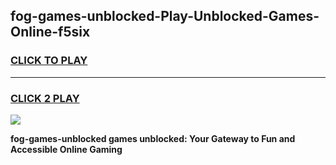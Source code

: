 
## fog-games-unblocked-Play-Unblocked-Games-Online-f5six
<h3>
<a href="https://premium76.site?title=fog-games-unblocked&ref=24A">CLICK TO PLAY</a></h3>
<hr>

<h3>
<a href="https://premium76.site?title=fog-games-unblocked&ref=24A">CLICK 2 PLAY</a>
  
</h3>

<a href="https://premium76.site?title=fog-games-unblocked&ref=24A"><img src="https://clearcache.store/games.png"></a>


**fog-games-unblocked games unblocked: Your Gateway to Fun and Accessible Online Gaming**
